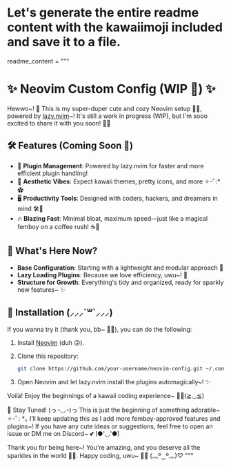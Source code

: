 # Let's generate the entire readme content with the kawaiimoji included and save it to a file.

readme_content = """
# ✨ Neovim Custom Config (WIP 🌸) ✨

Hewwo~! 💖 This is my super-duper cute and cozy Neovim setup 🌈✨, powered by [lazy.nvim](https://github.com/folke/lazy.nvim)~! It's still a work in progress (WIP), but I'm sooo excited to share it with you soon! 🥺💕

## 🛠️ Features (Coming Soon 🌟)

- 🌸 **Plugin Management**: Powered by lazy.nvim for faster and more efficient plugin handling!  
- 🎨 **Aesthetic Vibes**: Expect kawaii themes, pretty icons, and more ✧･ﾟ:* ✿  
- 🖥️ **Productivity Tools**: Designed with coders, hackers, and dreamers in mind 🛠️🌈  
- 🔥 **Blazing Fast**: Minimal bloat, maximum speed—just like a magical femboy on a coffee rush! ☕💃  

## 🐾 What's Here Now?

- **Base Configuration**: Starting with a lightweight and modular approach 🌟  
- **Lazy Loading Plugins**: Because we love efficiency, uwu~! 🥰  
- **Structure for Growth**: Everything's tidy and organized, ready for sparkly new features~ ✨  

## 🎀 Installation (⸝⸝⸝´꒳`⸝⸝⸝)

If you wanna try it (thank you, bb~ 🥹💕), you can do the following:  

1. Install [Neovim](https://neovim.io/) (duh 😜).  
2. Clone this repository:  

   ```bash
   git clone https://github.com/your-username/neovim-config.git ~/.config/nvim
   ```
3. Open Neovim and let lazy.nvim install the plugins automagically~! ✨

Voilà! Enjoy the beginnings of a kawaii coding experience~ 🌸✨(≧◡≦)

💌 Stay Tuned! (っ◔◡◔)っ
This is just the beginning of something adorable~ ✧･ﾟ: *｡ I’ll keep updating this as I add more femboy-approved features and plugins~! If you have any cute ideas or suggestions, feel free to open an issue or DM me on Discord~ 💕 (●'◡'●)

Thank you for being here~! You're amazing, and you deserve all the sparkles in the world 🌟💖. Happy coding, uwu~ 🥺💞 (灬º‿º灬)♡ """
